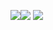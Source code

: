 <img src="https://github-readme-streak-stats.herokuapp.com/?user=LecoSchmittElias&theme=tokyonight"/><img src="https://github-readme-stats-eight-theta.vercel.app/api/top-langs/?username=LecoSchmittElias&layout=compact&langs_count=8&theme=tokyonight&include_all_commits=true&count_private=true"/>
<img src="https://github-readme-stats.vercel.app/api?username=LecoSchmittElias&show_icons=true&theme=tokyonight"/>
